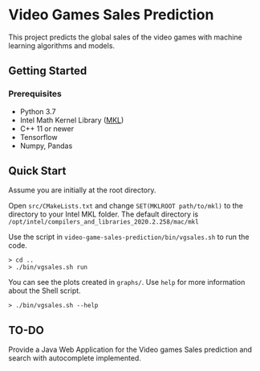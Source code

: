 # Video Games Sales Prediction

This project predicts the global sales of the video games with machine learning algorithms and models. 

## Getting Started

### Prerequisites

* Python 3.7
* Intel Math Kernel Library ([MKL](https://software.intel.com/content/www/us/en/develop/tools/math-kernel-library.html))
* C++ 11 or newer
* Tensorflow
* Numpy, Pandas

## Quick Start
Assume you are initially at the root directory.

Open `src/CMakeLists.txt` and change ``SET(MKLROOT path/to/mkl)`` to the directory to your Intel MKL folder. The default directory is `/opt/intel/compilers_and_libraries_2020.2.258/mac/mkl`

Use the script in `video-game-sales-prediction/bin/vgsales.sh` to run the code.

```Shell
> cd ..
> ./bin/vgsales.sh run
```

You can see the plots created in `graphs/`. Use `help` for more information about the Shell script.

``> ./bin/vgsales.sh --help``

## TO-DO

Provide a Java Web Application for the Video games Sales prediction and search with autocomplete implemented.

